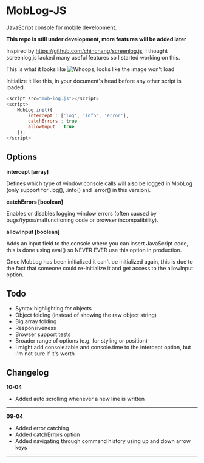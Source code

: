 # MobLog-JS
JavaScript console for mobile development.

**This repo is still under development, more features will be added later**

Inspired by https://github.com/chinchang/screenlog.js, I thought screenlog.js lacked many useful features so I started working on this.

This is what it looks like
![Whoops, looks like the image won't load](http://puu.sh/ocZMI/c8aa771e9a.png "Preview")

Initialize it like this, in your document's head before any other script is loaded.
```javascript
<script src="mob-log.js"></script>
<script>
	MobLog.init({
		intercept : ['log', 'info', 'error'],
		catchErrors : true
		allowInput : true
	});
</script>
```

## Options

**intercept [array]**

Defines which type of window.console calls will also be logged in MobLog (only support for .log(), .info() and .error() in this version).

**catchErrors [boolean]**

Enables or disables logging window errors (often caused by bugs/typos/malfunctioning code or browser incompatibility).

**allowInput [boolean]**

Adds an input field to the console where you can insert JavaScript code, this is done using eval() so NEVER EVER use this option in production.

Once MobLog has been initialized it can't be initialized again, this is due to the fact that someone could re-initialize it and get access to the allowInput option.

## Todo
- Syntax highlighting for objects
- Object folding (instead of showing the raw object string)
- Big array folding
- Responsiveness
- Browser support tests
- Broader range of options (e.g. for styling or position)
- I might add console.table and console.time to the intercept option, but I'm not sure if it's worth

## Changelog

**10-04**

- Added auto scrolling whenever a new line is written

---

**09-04**

- Added error catching
- Added catchErrors option
- Added navigating through command history using up and down arrow keys

---

